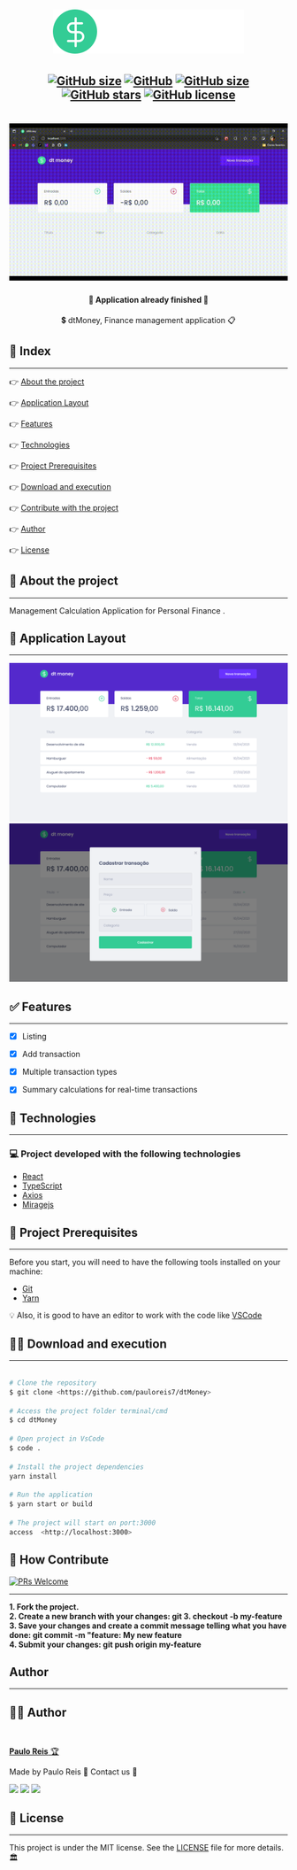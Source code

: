 <h1 align="center">
    <img src=".github/Logo.svg" />
</h1>

<h2 align="center">

[![GitHub size](https://img.shields.io/github/repo-size/pauloreis7/dtMoney?color=purple)](https://github.com/pauloreis7/dtMoney/issues)
[![GitHub](https://img.shields.io/badge/types-TypeScript-%23007acc)](https://github.com/pauloreis7/dtMoney)
[![GitHub size](https://img.shields.io/github/last-commit/pauloreis7/dtMoney?color=%23964b00)](https://github.com/pauloreis7/dtMoney/commits)
[![GitHub stars](https://img.shields.io/github/stars/pauloreis7/dtMoney?color=%23f9d71c&style=flat)](https://github.com/pauloreis7/dtMoney/stargazers)
[![GitHub license](https://img.shields.io/github/license/pauloreis7/Foodfy)](https://github.com/pauloreis7/dtMoney/blob/master/LICENSE)
	
</h2>

<h1 align="center">
    <img src=".github/cover.gif" />
</h1>

<h4 align="center">🏁 Application already finished 🏁</h4>

<p align="center">💲 dtMoney, Finance management application 📋</p>

## 🔗 Index
---
 <p>👉 <a href="#about">About the project</a> </p>
 <p>👉 <a href="#layout">Application Layout</a> </p>
 <p>👉 <a href="#func">Features</a> </p>
 <p>👉 <a href="#techs">Technologies</a> </p>
 <p>👉 <a href="#requests">Project Prerequisites</a> </p>
 <p>👉 <a href="#work">Download and execution</a> </p>
 <p>👉 <a href="#contribute">Contribute with the project</a> </p>
 <p>👉 <a href="#author">Author</a> </p>
 <p>👉 <a href="#license">License</a> </p>

<a id="about"></a>
## 🔎 About the project
---
<p>Management Calculation Application for Personal Finance .</p>

<a id="layout"></a>
## 🎨 Application Layout
---
<img src=".github/Home.svg" />
<img src=".github/Home_modal.svg" />

<a id="func"></a>
## ✅ Features
---
- [x] Listing
- [x] Add transaction
- [x] Multiple transaction types
- [x] Summary calculations for real-time transactions


<a id="techs"></a>
## 🧪 Technologies
---
### 💻 Project developed with the following technologies

- [React](https://reactjs.org/)
- [TypeScript](https://www.typescriptlang.org/)
- [Axios](https://axios-http.com/)
- [Miragejs](https://miragejs.com/)

<a id="requests"></a>
## 🚨 Project Prerequisites
---
 Before you start, you will need to have the following tools installed on your machine:

* [Git](https://git-scm.com)
* [Yarn](https://yarnpkg.com/)

💡 Also, it is good to have an editor to work with the code like [VSCode](https://code.visualstudio.com/)

<a id="work"></a>
## 🏄‍♂️ Download and execution
---

````bash

# Clone the repository
$ git clone <https://github.com/pauloreis7/dtMoney>

# Access the project folder terminal/cmd
$ cd dtMoney

# Open project in VsCode
$ code .

# Install the project dependencies
yarn install

# Run the application
$ yarn start or build

# The project will start on port:3000 
access  <http://localhost:3000>

````

<a id="contribute"></a>
## 🎉 How Contribute

[![PRs Welcome](https://img.shields.io/badge/PRs-welcome-brightgreen.svg?style=flat-square)](https://github.com/pauloreis7/dtMoney/pulls)

---

<b>1. Fork the project.</b> <br />
<b>2. Create a new branch with your changes: git 3. checkout -b my-feature</b> <br />
<b>3. Save your changes and create a commit message telling what you have done: git commit -m "feature: My new feature</b> <br />
<b>4. Submit your changes: git push origin my-feature</b>


<a id="author"></a>
## Author
---

## 👨‍💻 Author

<a href="https://github.com/pauloreis7">

<img style="border-radius: 50%;" src="https://avatars1.githubusercontent.com/u/63323224?s=400&v=4" width="100px;" alt=""/>

<b>Paulo Reis</b> 🏆 

</a>

<p>Made by Paulo Reis 🤴 Contact us 👋</p>

<a href = "mailto:paulosilvadosreis2057@gmail.com"><img src="https://img.shields.io/badge/Gmail-D14836?style=for-the-badge&logo=gmail&logoColor=white" target="_blank"></a>
<a href="https://www.linkedin.com/in/paulo-reis7/" target="_blank"><img src="https://img.shields.io/badge/-LinkedIn-%230077B5?style=for-the-badge&logo=linkedin&logoColor=white" target="_blank"></a>
<a href="https://www.instagram.com/pauloreis.7" target="_blank"><img src="https://img.shields.io/badge/-Instagram-%23E4405F?style=for-the-badge&logo=instagram&logoColor=white" target="_blank"></a>

<a id="license"></a>
## 📝 License
---
This project is under the MIT license. See the [LICENSE](LICENSE) file for more details.🏛️
